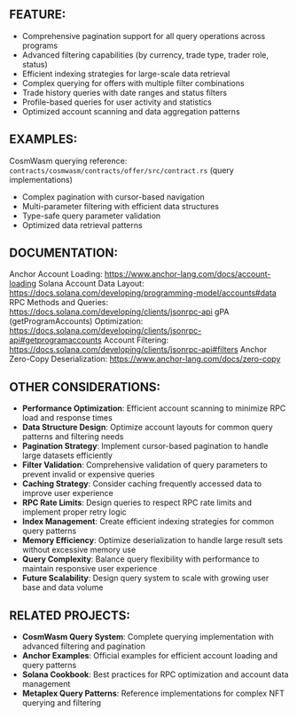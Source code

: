 ## FEATURE:

- Comprehensive pagination support for all query operations across programs
- Advanced filtering capabilities (by currency, trade type, trader role, status)
- Efficient indexing strategies for large-scale data retrieval
- Complex querying for offers with multiple filter combinations
- Trade history queries with date ranges and status filters
- Profile-based queries for user activity and statistics
- Optimized account scanning and data aggregation patterns

## EXAMPLES:

CosmWasm querying reference: `contracts/cosmwasm/contracts/offer/src/contract.rs` (query implementations)
- Complex pagination with cursor-based navigation
- Multi-parameter filtering with efficient data structures
- Type-safe query parameter validation
- Optimized data retrieval patterns

## DOCUMENTATION:

Anchor Account Loading: https://www.anchor-lang.com/docs/account-loading
Solana Account Data Layout: https://docs.solana.com/developing/programming-model/accounts#data
RPC Methods and Queries: https://docs.solana.com/developing/clients/jsonrpc-api
gPA (getProgramAccounts) Optimization: https://docs.solana.com/developing/clients/jsonrpc-api#getprogramaccounts
Account Filtering: https://docs.solana.com/developing/clients/jsonrpc-api#filters
Anchor Zero-Copy Deserialization: https://www.anchor-lang.com/docs/zero-copy

## OTHER CONSIDERATIONS:

- **Performance Optimization**: Efficient account scanning to minimize RPC load and response times
- **Data Structure Design**: Optimize account layouts for common query patterns and filtering needs
- **Pagination Strategy**: Implement cursor-based pagination to handle large datasets efficiently
- **Filter Validation**: Comprehensive validation of query parameters to prevent invalid or expensive queries
- **Caching Strategy**: Consider caching frequently accessed data to improve user experience
- **RPC Rate Limits**: Design queries to respect RPC rate limits and implement proper retry logic
- **Index Management**: Create efficient indexing strategies for common query patterns
- **Memory Efficiency**: Optimize deserialization to handle large result sets without excessive memory use
- **Query Complexity**: Balance query flexibility with performance to maintain responsive user experience
- **Future Scalability**: Design query system to scale with growing user base and data volume

## RELATED PROJECTS:

- **CosmWasm Query System**: Complete querying implementation with advanced filtering and pagination
- **Anchor Examples**: Official examples for efficient account loading and query patterns
- **Solana Cookbook**: Best practices for RPC optimization and account data management
- **Metaplex Query Patterns**: Reference implementations for complex NFT querying and filtering